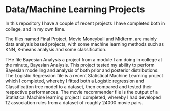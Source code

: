 # Data/Machine Learning Projects

In this repository I have a couple of recent projects I have completed both in college, and in my own time.

The files named Final Project, Movie Moneyball and Midterm, are mainly data analysis based projects, with some machine learning methods such as KNN, K-means analysis and some classification. 

THe file Bayesian Analysis a project from a module I am doing in college at the minute, Bayesian Analysis. This project tested my ability to perform Bayesian modelling and analysis of both prior and posterior distributions. 
The Logistic Regression file is a recent Statistical  Machine Learning  project which I completed, whereby I fitted both a Logistic regression and Classification tree model to a dataset, then compared and tested their respective performances. 
The movie recommender file is the output of a Statistical Machine learning project I completed, whereby I had developed 12 association rules from a dataset of roughly 24000 movie pairs. 

